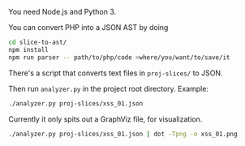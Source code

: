 You need Node.js and Python 3.

You can convert PHP into a JSON AST by doing
```sh
cd slice-to-ast/
npm install
npm run parser -- path/to/php/code >where/you/want/to/save/it
```

There's a script that converts text files in `proj-slices/` to JSON.

Then run `analyzer.py` in the project root directory. Example:
```sh
./analyzer.py proj-slices/xss_01.json
```

Currently it only spits out a GraphViz file, for visualization.
```sh
./analyzer.py proj-slices/xss_01.json | dot -Tpng -o xss_01.png
```
